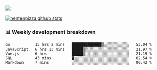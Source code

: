 ### ![](http://img.shields.io/badge/Go-language-blue?style=for-the-badge&logo=appveyor)
[![nentenpizza github stats](https://github-readme-stats.vercel.app/api?username=nentenpizza&count_private=true)](https://github.com/anuraghazra/github-readme-stats)

### 📊 Weekly development breakdown

<!--START_SECTION:waka-->
```text
Go           15 hrs 2 mins   █████████████▒░░░░░░░░░░░   53.04 % 
JavaScript   6 hrs 13 mins   █████▒░░░░░░░░░░░░░░░░░░░   21.97 % 
Vue.js       6 hrs           █████▒░░░░░░░░░░░░░░░░░░░   21.19 % 
SQL          43 mins         ▓░░░░░░░░░░░░░░░░░░░░░░░░   02.54 % 
Markdown     7 mins          ░░░░░░░░░░░░░░░░░░░░░░░░░   00.42 % 
```
<!--END_SECTION:waka-->

